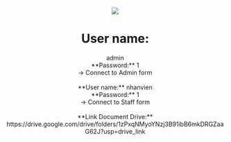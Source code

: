 <h1 align="center">
    <img src="https://readme-typing-svg.herokuapp.com/?font=Righteous&size=35&center=true&vCenter=true&width=500&height=70&duration=4000&lines=PHONE+STORE+ACCOUNT;" />
</h1>
<div align="center">
<h1>User name:</h1> admin
<br/>
**Password:** 1
<br/>
-> Connect to Admin form
<br/>
<br/>
**User name:** nhanvien
<br/>
**Password:** 1
<br/>
-> Connect to Staff form
<br/>
<br/>
**Link Document Drive:** https://drive.google.com/drive/folders/1zPxqNMyoYNzj3B91ibB6mkDRGZaaG62J?usp=drive_link
